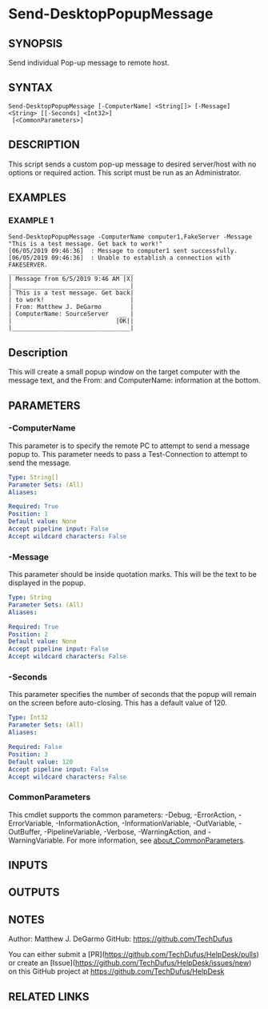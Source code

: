 # Send-DesktopPopupMessage

## SYNOPSIS
Send individual Pop-up message to remote host.

## SYNTAX

```
Send-DesktopPopupMessage [-ComputerName] <String[]> [-Message] <String> [[-Seconds] <Int32>]
 [<CommonParameters>]
```

## DESCRIPTION
This script sends a custom pop-up message to desired server/host with no options or required action.
This script must be run as an Administrator.

## EXAMPLES

### EXAMPLE 1
```
Send-DesktopPopupMessage -ComputerName computer1,FakeServer -Message "This is a test message. Get back to work!"
[06/05/2019 09:46:36]  : Message to computer1 sent successfully.
[06/05/2019 09:46:36]  : Unable to establish a connection with FAKESERVER.
___________________________________
| Message from 6/5/2019 9:46 AM |X|
|_________________________________|
| This is a test message. Get back|
| to work!                        |
| From: Matthew J. DeGarmo        |
| ComputerName: SourceServer   __ |
|                             |OK||
|_________________________________|
```

Description
-----------
This will create a small popup window on the target computer with the message text, and the From: and ComputerName: information at the bottom.

## PARAMETERS

### -ComputerName
This parameter is to specify the remote PC to attempt to send a message popup to.
This parameter needs to pass a Test-Connection to attempt to send the message.

```yaml
Type: String[]
Parameter Sets: (All)
Aliases:

Required: True
Position: 1
Default value: None
Accept pipeline input: False
Accept wildcard characters: False
```

### -Message
This parameter should be inside quotation marks.
This will be the text to be displayed in the popup.

```yaml
Type: String
Parameter Sets: (All)
Aliases:

Required: True
Position: 2
Default value: None
Accept pipeline input: False
Accept wildcard characters: False
```

### -Seconds
This parameter specifies the number of seconds that the popup will remain on the screen before auto-closing.
This has a default value of 120.

```yaml
Type: Int32
Parameter Sets: (All)
Aliases:

Required: False
Position: 3
Default value: 120
Accept pipeline input: False
Accept wildcard characters: False
```

### CommonParameters
This cmdlet supports the common parameters: -Debug, -ErrorAction, -ErrorVariable, -InformationAction, -InformationVariable, -OutVariable, -OutBuffer, -PipelineVariable, -Verbose, -WarningAction, and -WarningVariable. For more information, see [about_CommonParameters](http://go.microsoft.com/fwlink/?LinkID=113216).

## INPUTS

## OUTPUTS

## NOTES
Author: Matthew J.
DeGarmo
GitHub: https://github.com/TechDufus

You can either submit a \[PR\](https://github.com/TechDufus/HelpDesk/pulls)
    or create an \[Issue\](https://github.com/TechDufus/HelpDesk/issues/new)
    on this GitHub project at https://github.com/TechDufus/HelpDesk

## RELATED LINKS
